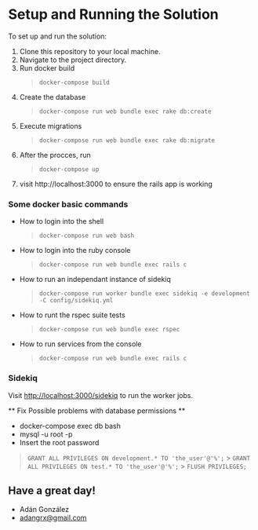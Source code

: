 # Setup and Running the Solution

To set up and run the solution:

1. Clone this repository to your local machine.
2. Navigate to the project directory.
3. Run docker build
   > `docker-compose build`
4. Create the database
   > `docker-compose run web bundle exec rake db:create`
5. Execute migrations
   > `docker-compose run web bundle exec rake db:migrate`
6. After the procces, run
   > `docker-compose up`
7. visit http://localhost:3000 to ensure the rails app is working

### Some docker basic commands

- How to login into the shell
  > `docker-compose run web bash`
- How to login into the ruby console
  > `docker-compose run web bundle exec rails c`
- How to run an independant instance of sidekiq
  > `docker-compose run worker bundle exec sidekiq -e development -C config/sidekiq.yml`
- How to runt the rspec suite tests
  > `docker-compose run web bundle exec rspec`
- How to run services from the console
  > `docker-compose run web bundle exec rails c`

### Sidekiq

Visit [http://localhost:3000/sidekiq](http://localhost:3000/sidekiq) to run the worker jobs.

** Fix Possible problems with database permissions **

- docker-compose exec db bash
- mysql -u root -p
- Insert the root password

> `GRANT ALL PRIVILEGES ON development.* TO 'the_user'@'%';` > `GRANT ALL PRIVILEGES ON test.* TO 'the_user'@'%';` > `FLUSH PRIVILEGES;`

## Have a great day!

- Adán González
- adangrx@gmail.com
